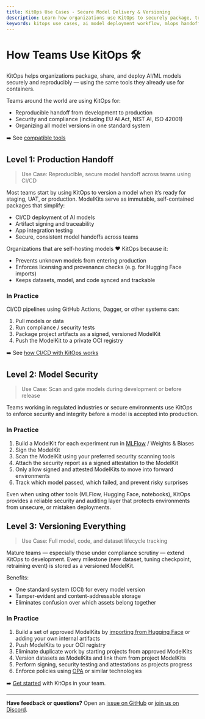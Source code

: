 ```yaml
---
title: KitOps Use Cases - Secure Model Delivery & Versioning
description: Learn how organizations use KitOps to securely package, track, and deploy AI/ML models through CI/CD, with security scanning, tagging, and rollback.
keywords: kitops use cases, ai model deployment workflow, mlops handoff, versioning ai models, secure ai pipelines, eu ai act compliance, ai model governance, mlflow handoff, reproducible ml deployment
---
```


# How Teams Use KitOps 🛠️

KitOps helps organizations package, share, and deploy AI/ML models securely and reproducibly — using the same tools they already use for containers.

Teams around the world are using KitOps for:
- Reproducible handoff from development to production
- Security and compliance (including EU AI Act, NIST AI, ISO 42001)
- Organizing all model versions in one standard system

➡️ See [compatible tools](./integrations/integrations.md)

## Level 1: Production Handoff

> Use Case: Reproducible, secure model handoff across teams using CI/CD

Most teams start by using KitOps to version a model when it’s ready for staging, UAT, or production. ModelKits serve as immutable, self-contained packages that simplify:
- CI/CD deployment of AI models
- Artifact signing and traceability
- App integration testing
- Secure, consistent model handoffs across teams

Organizations that are self-hosting models ❤️ KitOps because it:
- Prevents unknown models from entering production
- Enforces licensing and provenance checks (e.g. for Hugging Face imports)
- Keeps datasets, model, and code synced and trackable

### In Practice

CI/CD pipelines using GitHub Actions, Dagger, or other systems can:
1.	Pull models or data
2.	Run compliance / security tests
3.	Package project artifacts as a signed, versioned ModelKit
4.	Push the ModelKit to a private OCI registry

➡️ See [how CI/CD with KitOps works](./integrations/cicd.md)

## Level 2: Model Security

> Use Case: Scan and gate models during development or before release

Teams working in regulated industries or secure environments use KitOps to enforce security and integrity before a model is accepted into production.

### In Practice

1. Build a ModelKit for each experiment run in [MLFlow](./integrations/mlflow.md) / Weights & Biases
1. Sign the ModelKit
1. Scan the ModelKit using your preferred security scanning tools
1. Attach the security report as a signed attestation to the ModelKit
1. Only allow signed and attested ModelKits to move into forward environments
1. Track which model passed, which failed, and prevent risky surprises

Even when using other tools (MLFlow, Hugging Face, notebooks), KitOps provides a reliable security and auditing layer that protects environments from unsecure, or mistaken deployments.

## Level 3: Versioning Everything

> Use Case: Full model, code, and dataset lifecycle tracking

Mature teams — especially those under compliance scrutiny — extend KitOps to development. Every milestone (new dataset, tuning checkpoint, retraining event) is stored as a versioned ModelKit.

Benefits:
- One standard system (OCI) for every model version
- Tamper-evident and content-addressable storage
- Eliminates confusion over which assets belong together

### In Practice

1. Build a set of approved ModelKits by [importing from Hugging Face](./hf-import.md) or adding your own internal artifacts
1. Push ModelKits to your OCI registry
1. Eliminate duplicate work by starting projects from approved ModelKits
1. Version datasets as ModelKits and link them from project ModelKits
1. Perform signing, security testing and attestations as projects progress
1. Enforce policies using [OPA](https://www.openpolicyagent.org/) or similar technologies

➡️ [Get started](./get-started.md) with KitOps in your team.

---

**Have feedback or questions?**
Open an [issue on GitHub](https://github.com/kitops-ml/kitops/issues) or [join us on Discord](https://discord.gg/Tapeh8agYy).